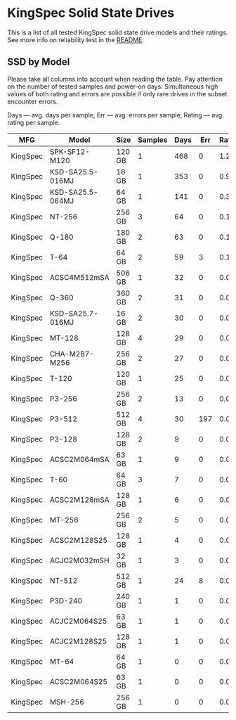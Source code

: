 KingSpec Solid State Drives
===========================

This is a list of all tested KingSpec solid state drive models and their ratings. See
more info on reliability test in the [README](https://github.com/linuxhw/SMART).

SSD by Model
------------

Please take all columns into account when reading the table. Pay attention on the
number of tested samples and power-on days. Simultaneous high values of both rating
and errors are possible if only rare drives in the subset encounter errors.

Days   — avg. days per sample,
Err    — avg. errors per sample,
Rating — avg. rating per sample.

| MFG       | Model              | Size   | Samples | Days  | Err   | Rating |
|-----------|--------------------|--------|---------|-------|-------|--------|
| KingSpec  | SPK-SF12-M120      | 120 GB | 1       | 468   | 0     | 1.28   |
| KingSpec  | KSD-SA25.5-016MJ   | 16 GB  | 1       | 353   | 0     | 0.97   |
| KingSpec  | KSD-SA25.5-064MJ   | 64 GB  | 1       | 141   | 0     | 0.39   |
| KingSpec  | NT-256             | 256 GB | 3       | 64    | 0     | 0.18   |
| KingSpec  | Q-180              | 180 GB | 2       | 63    | 0     | 0.17   |
| KingSpec  | T-64               | 64 GB  | 2       | 59    | 3     | 0.12   |
| KingSpec  | ACSC4M512mSA       | 506 GB | 1       | 32    | 0     | 0.09   |
| KingSpec  | Q-360              | 360 GB | 2       | 31    | 0     | 0.09   |
| KingSpec  | KSD-SA25.7-016MJ   | 16 GB  | 2       | 30    | 0     | 0.08   |
| KingSpec  | MT-128             | 128 GB | 4       | 29    | 0     | 0.08   |
| KingSpec  | CHA-M2B7-M256      | 256 GB | 2       | 27    | 0     | 0.07   |
| KingSpec  | T-120              | 120 GB | 1       | 25    | 0     | 0.07   |
| KingSpec  | P3-256             | 256 GB | 2       | 13    | 0     | 0.04   |
| KingSpec  | P3-512             | 512 GB | 4       | 30    | 197   | 0.03   |
| KingSpec  | P3-128             | 128 GB | 2       | 9     | 0     | 0.03   |
| KingSpec  | ACSC2M064mSA       | 63 GB  | 1       | 9     | 0     | 0.03   |
| KingSpec  | T-60               | 64 GB  | 3       | 7     | 0     | 0.02   |
| KingSpec  | ACSC2M128mSA       | 128 GB | 1       | 6     | 0     | 0.02   |
| KingSpec  | MT-256             | 256 GB | 2       | 5     | 0     | 0.01   |
| KingSpec  | ACSC2M128S25       | 128 GB | 1       | 4     | 0     | 0.01   |
| KingSpec  | ACJC2M032mSH       | 32 GB  | 1       | 3     | 0     | 0.01   |
| KingSpec  | NT-512             | 512 GB | 1       | 24    | 8     | 0.01   |
| KingSpec  | P3D-240            | 240 GB | 1       | 1     | 0     | 0.01   |
| KingSpec  | ACJC2M064S25       | 63 GB  | 1       | 1     | 0     | 0.00   |
| KingSpec  | ACJC2M128S25       | 128 GB | 1       | 1     | 0     | 0.00   |
| KingSpec  | MT-64              | 64 GB  | 1       | 0     | 0     | 0.00   |
| KingSpec  | ACSC2M064S25       | 63 GB  | 1       | 0     | 0     | 0.00   |
| KingSpec  | MSH-256            | 256 GB | 1       | 0     | 0     | 0.00   |
